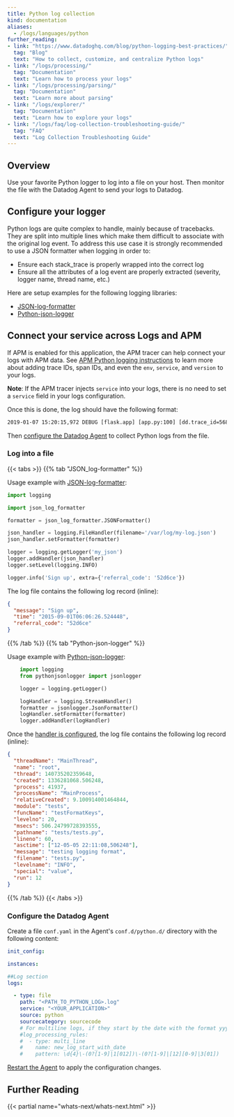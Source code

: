 ```yaml
---
title: Python log collection
kind: documentation
aliases:
  - /logs/languages/python
further_reading:
- link: "https://www.datadoghq.com/blog/python-logging-best-practices/"
  tag: "Blog"
  text: "How to collect, customize, and centralize Python logs"
- link: "/logs/processing/"
  tag: "Documentation"
  text: "Learn how to process your logs"
- link: "/logs/processing/parsing/"
  tag: "Documentation"
  text: "Learn more about parsing"
- link: "/logs/explorer/"
  tag: "Documentation"
  text: "Learn how to explore your logs"
- link: "/logs/faq/log-collection-troubleshooting-guide/"
  tag: "FAQ"
  text: "Log Collection Troubleshooting Guide"
---
```


## Overview

Use your favorite Python logger to log into a file on your host. Then monitor the file with the Datadog Agent to send your logs to Datadog.

## Configure your logger

Python logs are quite complex to handle, mainly because of tracebacks. They are split into multiple lines which make them difficult to associate with the original log event.
To address this use case it is strongly recommended to use a JSON formatter when logging in order to:

* Ensure each stack_trace is properly wrapped into the correct log
* Ensure all the attributes of a log event are properly extracted (severity, logger name, thread name, etc.)

Here are setup examples for the following logging libraries:

* [JSON-log-formatter][1]
* [Python-json-logger][2]

## Connect your service across Logs and APM

If APM is enabled for this application, the APM tracer can help connect your logs with APM data.
See [APM Python logging instructions][3] to learn more about adding trace IDs, span IDs, and even the
`env`, `service`, and `version` to your logs.

**Note**: If the APM tracer injects `service` into your logs, there is no need to set a `service` field in your logs configuration.

Once this is done, the log should have the following format:

```xml
2019-01-07 15:20:15,972 DEBUG [flask.app] [app.py:100] [dd.trace_id=5688176451479556031 dd.span_id=4663104081780224235] - this is an example
```

Then [configure the Datadog Agent](#configure-the-datadog-agent) to collect Python logs from the file.

### Log into a file

{{< tabs >}}
{{% tab "JSON_log-formatter" %}}

Usage example with [JSON-log-formatter][1]:

```python
import logging

import json_log_formatter

formatter = json_log_formatter.JSONFormatter()

json_handler = logging.FileHandler(filename='/var/log/my-log.json')
json_handler.setFormatter(formatter)

logger = logging.getLogger('my_json')
logger.addHandler(json_handler)
logger.setLevel(logging.INFO)

logger.info('Sign up', extra={'referral_code': '52d6ce'})
```

The log file contains the following log record (inline):

```json
{
  "message": "Sign up",
  "time": "2015-09-01T06:06:26.524448",
  "referral_code": "52d6ce"
}
```

[1]: https://pypi.python.org/pypi/JSON-log-formatter/0.1.0
{{% /tab %}}
{{% tab "Python-json-logger" %}}

Usage example with [Python-json-logger][1]:

```python
    import logging
    from pythonjsonlogger import jsonlogger

    logger = logging.getLogger()

    logHandler = logging.StreamHandler()
    formatter = jsonlogger.JsonFormatter()
    logHandler.setFormatter(formatter)
    logger.addHandler(logHandler)
```

Once the [handler is configured][2], the log file contains the following log record (inline):

```json
{
  "threadName": "MainThread",
  "name": "root",
  "thread": 140735202359648,
  "created": 1336281068.506248,
  "process": 41937,
  "processName": "MainProcess",
  "relativeCreated": 9.100914001464844,
  "module": "tests",
  "funcName": "testFormatKeys",
  "levelno": 20,
  "msecs": 506.24799728393555,
  "pathname": "tests/tests.py",
  "lineno": 60,
  "asctime": ["12-05-05 22:11:08,506248"],
  "message": "testing logging format",
  "filename": "tests.py",
  "levelname": "INFO",
  "special": "value",
  "run": 12
}
```

[1]: https://github.com/madzak/python-json-logger
[2]: https://github.com/madzak/python-json-logger#customizing-fields
{{% /tab %}}
{{< /tabs >}}

### Configure the Datadog Agent

Create a file `conf.yaml` in the Agent's `conf.d/python.d/` directory with the following content:

```yaml
init_config:

instances:

##Log section
logs:

  - type: file
    path: "<PATH_TO_PYTHON_LOG>.log"
    service: "<YOUR_APPLICATION>"
    source: python
    sourcecategory: sourcecode
    # For multiline logs, if they start by the date with the format yyyy-mm-dd uncomment the following processing rule
    #log_processing_rules:
    #  - type: multi_line
    #    name: new_log_start_with_date
    #    pattern: \d{4}\-(0?[1-9]|1[012])\-(0?[1-9]|[12][0-9]|3[01])
```

[Restart the Agent][4] to apply the configuration changes.

## Further Reading

{{< partial name="whats-next/whats-next.html" >}}

[1]: https://pypi.python.org/pypi/JSON-log-formatter/0.1.0
[2]: https://github.com/madzak/python-json-logger
[3]: /tracing/connect_logs_and_traces/python/
[4]: /agent/guide/agent-commands/
